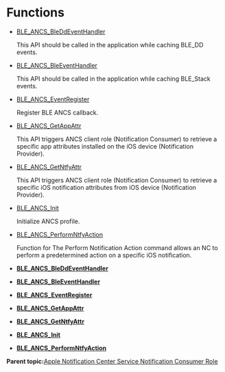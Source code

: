 # Functions

-   [BLE\_ANCS\_BleDdEventHandler](GUID-90C12E1B-2AA0-4B71-841F-B24EEDB098B1.md)

    This API should be called in the application while caching BLE\_DD events.

-   [BLE\_ANCS\_BleEventHandler](GUID-4DFEB536-E582-4677-8200-C811A586D750.md)

    This API should be called in the application while caching BLE\_Stack events.

-   [BLE\_ANCS\_EventRegister](GUID-84199CD7-E971-4E97-A776-4FF84D8F7339.md)

    Register BLE ANCS callback.

-   [BLE\_ANCS\_GetAppAttr](GUID-D3401AA2-1AD5-41D2-8C7D-C90E520CEDE5.md)

    This API triggers ANCS client role \(Notification Consumer\) to retrieve a specific app attributes installed on the iOS device \(Notification Provider\).

-   [BLE\_ANCS\_GetNtfyAttr](GUID-78946C92-8C56-4FC6-B188-F85D5E667BB9.md)

    This API triggers ANCS client role \(Notification Consumer\) to retrieve a specific iOS notification attributes from iOS device \(Notification Provider\).

-   [BLE\_ANCS\_Init](GUID-56D609CB-DF54-41CF-816B-399A3DB6984E.md)

    Initialize ANCS profile.

-   [BLE\_ANCS\_PerformNtfyAction](GUID-B3E64470-D4CF-4EA3-9BBC-C596198F0EEF.md)

    Function for The Perform Notification Action command allows an NC to perform a predetermined action on a specific iOS notification.


-   **[BLE\_ANCS\_BleDdEventHandler](GUID-90C12E1B-2AA0-4B71-841F-B24EEDB098B1.md)**  

-   **[BLE\_ANCS\_BleEventHandler](GUID-4DFEB536-E582-4677-8200-C811A586D750.md)**  

-   **[BLE\_ANCS\_EventRegister](GUID-84199CD7-E971-4E97-A776-4FF84D8F7339.md)**  

-   **[BLE\_ANCS\_GetAppAttr](GUID-D3401AA2-1AD5-41D2-8C7D-C90E520CEDE5.md)**  

-   **[BLE\_ANCS\_GetNtfyAttr](GUID-78946C92-8C56-4FC6-B188-F85D5E667BB9.md)**  

-   **[BLE\_ANCS\_Init](GUID-56D609CB-DF54-41CF-816B-399A3DB6984E.md)**  

-   **[BLE\_ANCS\_PerformNtfyAction](GUID-B3E64470-D4CF-4EA3-9BBC-C596198F0EEF.md)**  


**Parent topic:**[Apple Notification Center Service Notification Consumer Role](GUID-1D0F82FC-4CBE-44C4-BD3D-80C0E5A55022.md)

